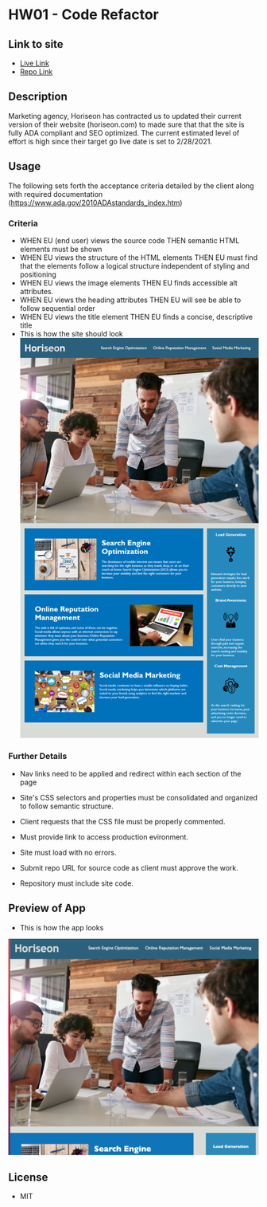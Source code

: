 # HW01 - Code Refactor

## Link to site
* [Live Link](https://chronoslou.github.io/Code-Refactor/)
* [Repo Link](https://github.com/chronoslou/Code-Refactor)

## Description 

Marketing agency, Horiseon has contracted us to updated their current version of their website (horiseon.com) to made sure that that the site is fully ADA compliant and SEO optimized. The current estimated level of effort is high since their target go live date is set to 2/28/2021. 

## Usage

The following sets forth the acceptance criteria detailed by the client along with required documentation (https://www.ada.gov/2010ADAstandards_index.htm)

### Criteria
* WHEN EU (end user) views the source code THEN semantic HTML elements must be shown
* WHEN EU views the structure of the HTML elements THEN EU must find that the elements follow a logical structure independent of styling and positioning
* WHEN EU views the image elements THEN EU finds accessible alt attributes. 
* WHEN EU views the heading attributes THEN EU will see be able to follow sequential order
* WHEN EU views the title element THEN EU finds a concise, descriptive title
* This is how the site should look ![code refactor demo](./assets/images/01-html-css-git-homework-demo.png)

### Further Details
  * Nav links need to be applied and redirect within each section of the page

  * Site's CSS selectors and properties must be consolidated and organized to follow semantic structure.

  * Client requests that the CSS file must be properly commented.

  *  Must provide link to access production evironment.

  * Site must load with no errors.

  * Submit repo URL for source code as client must approve the work.

  * Repository must include site code.

## Preview of App 

* This is how the app looks

![Screenshot](./assets/images/Launchedsite.jpg)

## License

  * MIT